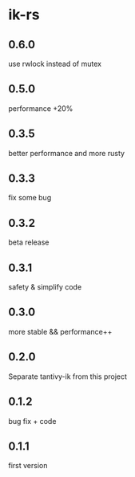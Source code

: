 # ik-rs
## 0.6.0
use rwlock instead of mutex

## 0.5.0
performance +20%

## 0.3.5
better performance and more rusty

## 0.3.3
fix some bug

## 0.3.2
beta release
## 0.3.1
safety & simplify code

## 0.3.0
more stable && performance++

## 0.2.0
Separate tantivy-ik from this project

## 0.1.2
bug fix + code

## 0.1.1
first version